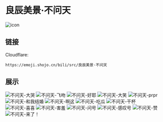 # 良辰美景·不问天
![icon](https://emoji.shojo.cn/bili/src/良辰美景·不问天/icon.png)
## 链接
Cloudflare:
```
https://emoji.shojo.cn/bili/src/良辰美景·不问天
```
## 展示
![不问天-大哭](https://emoji.shojo.cn/bili/src/良辰美景·不问天/不问天-大哭.png)
![不问天-飞吻](https://emoji.shojo.cn/bili/src/良辰美景·不问天/不问天-飞吻.png)
![不问天-好耶](https://emoji.shojo.cn/bili/src/良辰美景·不问天/不问天-好耶.png)
![不问天-大笑](https://emoji.shojo.cn/bili/src/良辰美景·不问天/不问天-大笑.png)
![不问天-prpr](https://emoji.shojo.cn/bili/src/良辰美景·不问天/不问天-prpr.png)
![不问天-和我结婚](https://emoji.shojo.cn/bili/src/良辰美景·不问天/不问天-和我结婚.png)
![不问天-啊这](https://emoji.shojo.cn/bili/src/良辰美景·不问天/不问天-啊这.png)
![不问天-吃瓜](https://emoji.shojo.cn/bili/src/良辰美景·不问天/不问天-吃瓜.png)
![不问天-干杯](https://emoji.shojo.cn/bili/src/良辰美景·不问天/不问天-干杯.png)
![不问天-喜喜](https://emoji.shojo.cn/bili/src/良辰美景·不问天/不问天-喜喜.png)
![不问天-害羞](https://emoji.shojo.cn/bili/src/良辰美景·不问天/不问天-害羞.png)
![不问天-问号](https://emoji.shojo.cn/bili/src/良辰美景·不问天/不问天-问号.png)
![不问天-感叹号](https://emoji.shojo.cn/bili/src/良辰美景·不问天/不问天-感叹号.png)
![不问天-赞](https://emoji.shojo.cn/bili/src/良辰美景·不问天/不问天-赞.png)
![不问天-来了！](https://emoji.shojo.cn/bili/src/良辰美景·不问天/不问天-来了！.png)
